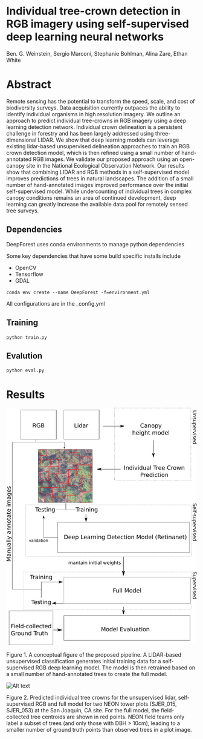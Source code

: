 # Individual tree-crown detection in RGB imagery using self-supervised deep learning neural networks

Ben. G. Weinstein, Sergio Marconi, Stephanie Bohlman, Alina Zare, Ethan White

# Abstract
Remote sensing has the potential to transform the speed, scale, and cost of biodiversity surveys. Data acquisition currently outpaces the ability to identify individual organisms in high resolution imagery. We outline an approach to predict individual tree-crowns in RGB imagery using a deep learning detection network. Individual crown delineation is a persistent challenge in forestry and has been largely addressed using three-dimensional LIDAR. We show that deep learning models can leverage existing lidar-based unsupervised delineation approaches to train an RGB crown detection model, which is then refined using a small number of hand-annotated RGB images. We validate our proposed approach using an open-canopy site in the National Ecological Observation Network. Our results show that combining LIDAR and RGB methods in a self-supervised model improves predictions of trees in natural landscapes. The addition of a small number of hand-annotated images improved performance over the initial self-supervised model. While undercounting of individual trees in complex canopy conditions remains an area of continued development, deep learning can greatly increase the available data pool for remotely sensed tree surveys.

## Dependencies

DeepForest uses conda environments to manage python dependencies

Some key dependencies that have some build specific installs include

* OpenCV
* Tensorflow
* GDAL

```
conda env create --name DeepForest -f=environment.yml
```

All configurations are in the _config.yml 

## Training

```
python train.py
```

## Evalution

```
python eval.py
```

# Results

![Alt text](/Figures/Conceptual.png?raw=true "Conceptual Figure")

Figure 1. A conceptual figure of the proposed pipeline. A LIDAR-based unsupervised classification generates initial training data for a self-supervised RGB deep learning model. The model is then retrained based on a small number of hand-annotated trees to create the full model.

![Alt text](/Figures/Panel.png?raw=true "Conceptual Figure")

Figure 2. Predicted individual tree crowns for the unsupervised lidar, self-supervised RGB and full model for two NEON tower plots (SJER_015, SJER_053) at the San Joaquin, CA site. For the full model, the field-collected tree centroids are shown in red points. NEON field teams only label a subset of trees (and only those with DBH > 10cm), leading to a smaller number of ground truth points than observed trees in a plot image.  

